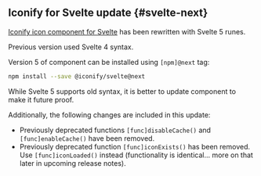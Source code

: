 ## Iconify for Svelte update {#svelte-next}

[Iconify icon component for Svelte](/docs/icon-components/svelte/index.md) has been rewritten with Svelte 5 runes.

Previous version used Svelte 4 syntax.

Version 5 of component can be installed using `[npm]@next` tag:

```bash
npm install --save @iconify/svelte@next
```

While Svelte 5 supports old syntax, it is better to update component to make it future proof.

Additionally, the following changes are included in this update:

- Previously deprecated functions `[func]disableCache()` and `[func]enableCache()` have been removed.
- Previously deprecated function `[func]iconExists()` has been removed. Use `[func]iconLoaded()` instead (functionality is identical... more on that later in upcoming release notes).
